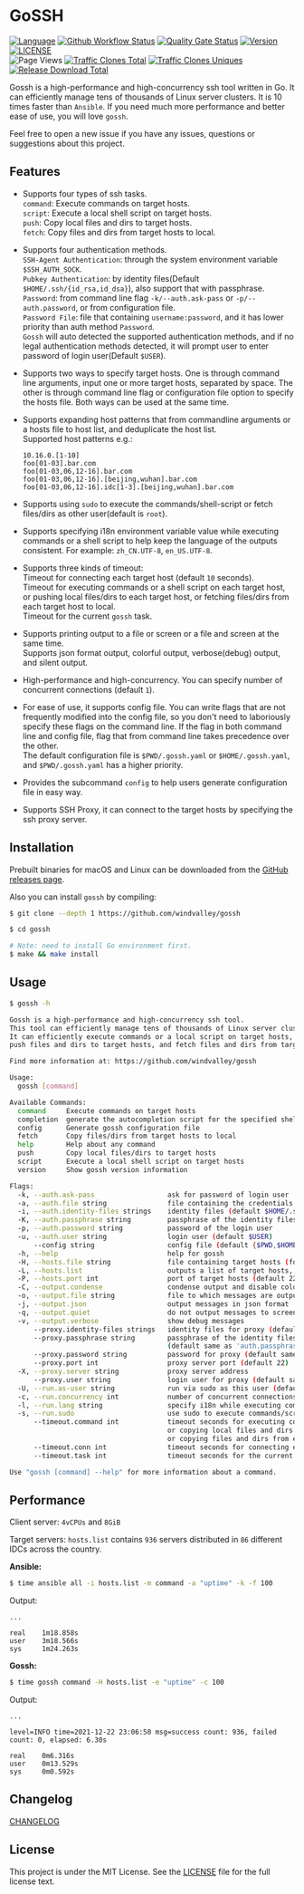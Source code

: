 # GoSSH

[![Language](https://img.shields.io/badge/Language-Go-blue.svg)](https://go.dev)
[![Github Workflow Status](https://img.shields.io/github/workflow/status/windvalley/gossh/GosshCI)](https://github.com/windvalley/gossh/actions/workflows/gosshci.yaml)
[![Quality Gate Status](https://sonarcloud.io/api/project_badges/measure?project=windvalley_gossh&metric=alert_status)](https://sonarcloud.io/summary/new_code?id=windvalley_gossh)
[![Version](https://img.shields.io/github/v/release/windvalley/gossh?include_prereleases)](https://github.com/windvalley/gossh/releases)
[![LICENSE](https://img.shields.io/github/license/windvalley/gossh)](LICENSE) <br>
![Page Views](https://views.whatilearened.today/views/github/windvalley/gossh.svg)
[![Traffic Clones Total](https://img.shields.io/endpoint?url=https%3A%2F%2Fapi.sre.im%2Fv1%2Fgithub%2Ftraffic%2Fclones%2Ftotal%3Fgit_user%3Dwindvalley%26git_repo%3Dgossh%26type%3Dcount%26label%3Dclones-total)](https://github.com/windvalley/traffic-clones-api)
[![Traffic Clones Uniques](https://img.shields.io/endpoint?url=https%3A%2F%2Fapi.sre.im%2Fv1%2Fgithub%2Ftraffic%2Fclones%2Ftotal%3Fgit_user%3Dwindvalley%26git_repo%3Dgossh%26type%3Duniques%26label%3Dclones-uniques)](https://github.com/windvalley/traffic-clones-api)
[![Release Download Total](https://img.shields.io/github/downloads/windvalley/gossh/total)](https://github.com/windvalley/gossh/releases)

Gossh is a high-performance and high-concurrency ssh tool written in Go.
It can efficiently manage tens of thousands of Linux server clusters.
It is 10 times faster than `Ansible`.
If you need much more performance and better ease of use, you will love `gossh`.

Feel free to open a new issue if you have any issues, questions or suggestions about this project.

## Features

- Supports four types of ssh tasks.  
  `command`: Execute commands on target hosts.  
  `script`: Execute a local shell script on target hosts.  
  `push`: Copy local files and dirs to target hosts.  
  `fetch`: Copy files and dirs from target hosts to local.

- Supports four authentication methods.  
  `SSH-Agent Authentication`: through the system environment variable `$SSH_AUTH_SOCK`.  
  `Pubkey Authentication`: by identity files(Default `$HOME/.ssh/{id_rsa,id_dsa}`), also support that with passphrase.  
  `Password`: from command line flag `-k/--auth.ask-pass` or `-p/--auth.password`, or from configuration file.  
  `Password File`: file that containing `username:password`, and it has lower priority than auth method `Password`.  
  `Gossh` will auto detected the supported authentication methods, and if no legal authentication methods detected, it will prompt user to enter password of login user(Default `$USER`).

- Supports two ways to specify target hosts. One is through command line arguments, input one or more target hosts, separated by space. The other is through command line flag or configuration file option to specify the hosts file. Both ways can be used at the same time.

- Supports expanding host patterns that from commandline arguments or a hosts file to host list,
  and deduplicate the host list.  
  Supported host patterns e.g.:

  ```text
  10.16.0.[1-10]
  foo[01-03].bar.com
  foo[01-03,06,12-16].bar.com
  foo[01-03,06,12-16].[beijing,wuhan].bar.com
  foo[01-03,06,12-16].idc[1-3].[beijing,wuhan].bar.com
  ```

- Supports using `sudo` to execute the commands/shell-script or fetch files/dirs as other user(default is `root`).

- Supports specifying i18n environment variable value while executing commands or a shell script to help keep the language of the outputs consistent. For example: `zh_CN.UTF-8`, `en_US.UTF-8`.

- Supports three kinds of timeout:  
  Timeout for connecting each target host (default `10` seconds).  
  Timeout for executing commands or a shell script on each target host,
  or pushing local files/dirs to each target host,
  or fetching files/dirs from each target host to local.  
  Timeout for the current `gossh` task.

- Supports printing output to a file or screen or a file and screen at the same time.  
  Supports json format output, colorful output, verbose(debug) output, and silent output.

- High-performance and high-concurrency. You can specify number of concurrent connections (default `1`).

- For ease of use, it supports config file. You can write flags that are not frequently modified into the config file, so you don't need to laboriously specify these flags on the command line. If the flag in both command line and config file, flag that from command line takes precedence over the other.  
  The default configuration file is `$PWD/.gossh.yaml` or `$HOME/.gossh.yaml`, and `$PWD/.gossh.yaml` has a higher priority.

- Provides the subcommand `config` to help users generate configuration file in easy way.

- Supports SSH Proxy, it can connect to the target hosts by specifying the ssh proxy server.

## Installation

Prebuilt binaries for macOS and Linux can be downloaded from the [GitHub releases page](https://github.com/windvalley/gossh/releases).

Also you can install `gossh` by compiling:

```sh
$ git clone --depth 1 https://github.com/windvalley/gossh

$ cd gossh

# Note: need to install Go environment first.
$ make && make install
```

## Usage

```sh
$ gossh -h

Gossh is a high-performance and high-concurrency ssh tool.
This tool can efficiently manage tens of thousands of Linux server clusters.
It can efficiently execute commands or a local script on target hosts,
push files and dirs to target hosts, and fetch files and dirs from target hosts to local.

Find more information at: https://github.com/windvalley/gossh

Usage:
  gossh [command]

Available Commands:
  command     Execute commands on target hosts
  completion  generate the autocompletion script for the specified shell
  config      Generate gossh configuration file
  fetch       Copy files/dirs from target hosts to local
  help        Help about any command
  push        Copy local files/dirs to target hosts
  script      Execute a local shell script on target hosts
  version     Show gossh version information

Flags:
  -k, --auth.ask-pass                  ask for password of login user
  -a, --auth.file string               file containing the credentials (format: "username:password")
  -i, --auth.identity-files strings    identity files (default $HOME/.ssh/{id_rsa,id_dsa})
  -K, --auth.passphrase string         passphrase of the identity files
  -p, --auth.password string           password of the login user
  -u, --auth.user string               login user (default $USER)
      --config string                  config file (default {$PWD,$HOME}/.gossh.yaml)
  -h, --help                           help for gossh
  -H, --hosts.file string              file containing target hosts (format: one host/pattern per line)
  -L, --hosts.list                     outputs a list of target hosts, and does not do anything else
  -P, --hosts.port int                 port of target hosts (default 22)
  -C, --output.condense                condense output and disable color
  -o, --output.file string             file to which messages are output
  -j, --output.json                    output messages in json format
  -q, --output.quiet                   do not output messages to screen (except error messages)
  -v, --output.verbose                 show debug messages
      --proxy.identity-files strings   identity files for proxy (default same as 'auth.identity-files')
      --proxy.passphrase string        passphrase of the identity files for proxy
                                       (default same as 'auth.passphrase')
      --proxy.password string          password for proxy (default same as 'auth.password')
      --proxy.port int                 proxy server port (default 22)
  -X, --proxy.server string            proxy server address
      --proxy.user string              login user for proxy (default same as 'auth.user')
  -U, --run.as-user string             run via sudo as this user (default "root")
  -c, --run.concurrency int            number of concurrent connections (default 1)
  -l, --run.lang string                specify i18n while executing command (e.g. zh_CN.UTF-8|en_US.UTF-8)
  -s, --run.sudo                       use sudo to execute commands/script or fetch files/dirs
      --timeout.command int            timeout seconds for executing commands/script on each target host
                                       or copying local files and dirs to each target host
                                       or copying files and dirs from each target host to local
      --timeout.conn int               timeout seconds for connecting each target host (default 10)
      --timeout.task int               timeout seconds for the current gossh task

Use "gossh [command] --help" for more information about a command.
```

## Performance

Client server: `4vCPUs` and `8GiB`

Target servers: `hosts.list` contains `936` servers distributed in `86` different IDCs across the country.

**Ansible:**

```sh
$ time ansible all -i hosts.list -m command -a "uptime" -k -f 100
```

Output:

```text
...

real    1m18.858s
user    3m18.566s
sys     1m24.263s
```

**Gossh:**

```sh
$ time gossh command -H hosts.list -e "uptime" -c 100
```

Output:

```text
...

level=INFO time=2021-12-22 23:06:50 msg=success count: 936, failed count: 0, elapsed: 6.30s

real    0m6.316s
user    0m13.529s
sys     0m0.592s
```

## Changelog

[CHANGELOG](CHANGELOG.md)

## License

This project is under the MIT License.
See the [LICENSE](LICENSE) file for the full license text.
